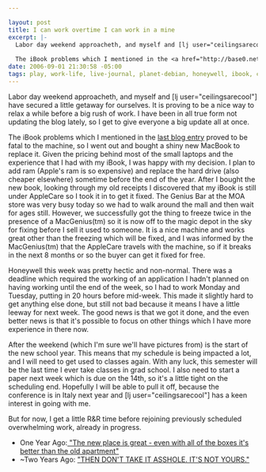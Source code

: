 ```yaml
--- 

layout: post
title: I can work overtime I can work in a mine
excerpt: |-
  Labor day weekend approacheth, and myself and [lj user="ceilingsarecool"] have secured a little getaway for ourselves.  It is proving to be a nice way to relax a while before a big rush of work.  I have been in all true form not updating the blog lately, so I get to give everyone a big update all at once.
  
  The iBook problems which I mentioned in the <a href="http://base0.net/archives/217-Late-at-night-when-the-wires-in-the-walls.html">last blog entry</a> proved to be fatal to the machine, so I went out and bought a shiny new MacBook to replace it.
date: 2006-09-01 21:30:58 -05:00
tags: play, work-life, live-journal, planet-debian, honeywell, ibook, classes, holiday, research
---
```

Labor day weekend approacheth, and myself and [lj user="ceilingsarecool"] have secured a little getaway for ourselves.  It is proving to be a nice way to relax a while before a big rush of work.  I have been in all true form not updating the blog lately, so I get to give everyone a big update all at once.

The iBook problems which I mentioned in the <a href="http://base0.net/archives/217-Late-at-night-when-the-wires-in-the-walls.html">last blog entry</a> proved to be fatal to the machine, so I went out and bought a shiny new MacBook to replace it.  Given the pricing behind most of the small laptops and the experience that I had with my iBook, I was happy with my decision.  I plan to add ram (Apple's ram is so expensive) and replace the hard drive (also cheaper elsewhere) sometime before the end of the year.  After I bought the new book, looking through my old receipts I discovered that my iBook is still under AppleCare so I took it in to get it fixed.   The Genius Bar at the MOA store was very busy today so we had to walk around the mall and then wait for ages still.  However, we successfully got the thing to freeze twice in the presence of a MacGenius(tm) so it is now off to the magic depot in the sky for fixing before I sell it used to someone.  It is a nice machine and works great other than the freezing which will be fixed, and I was informed by the MacGenius(tm) that the AppleCare travels with the machine, so if it breaks in the next 8 months or so the buyer can get it fixed for free.

Honeywell this week was pretty hectic and non-normal.  There was a deadline which required the working of an application I hadn't planned on having working until the end of the week, so I had to work Monday and Tuesday, putting in 20 hours before mid-week.  This made it slightly hard to get anything else done, but still not bad because it means I have a little leeway for next week.  The good news is that we got it done, and the even better news is that it's possible to focus on other things which I have more experience in there now.

After the weekend (which I'm sure we'll have pictures from) is the start of the new school year.  This means that my schedule is being impacted a lot, and I will need to get used to classes again.  With any luck, this semester will be the last time I ever take classes in grad school.  I also need to start a paper next week which is due on the 14th, so it's a little tight on the scheduling end.  Hopefully I will be able to pull it off, because the conference is in Italy next year and [lj user="ceilingsarecool"] has a keen interest in going with me.

But for now, I get a little R&amp;R time before rejoining previously scheduled overwhelming work, already in progress.
<ul>
	<li> One Year Ago:<a href="http://base0.net/archives/55-I-was-sitting,-waiting,-wishing...html"> "The new place is great - even with all of the boxes it's better than the old apartment"</a></li>
	<li> ~Two Years Ago: <a href="http://base0.net/archives/92-What-is-wrong-with-people-these-days.html">"THEN DON'T TAKE IT ASSHOLE. IT'S NOT YOURS."</a></li>
</ul>
